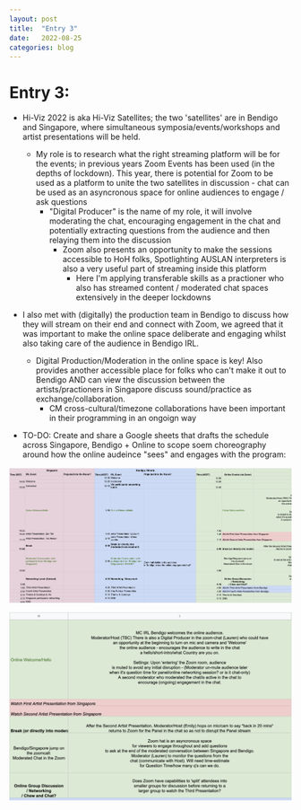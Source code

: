 ```yaml
---
layout: post
title:  "Entry 3"
date:   2022-08-25
categories: blog
---
```

#   Entry 3:

- Hi-Viz 2022 is aka Hi-Viz Satellites; the two 'satellites' are in Bendigo and Singapore, where simultaneous symposia/events/workshops and artist presentations will be held.
    - My role is to research what the right streaming platform will be for the events; in previous years Zoom Events has been used (in the depths of lockdown). This year, there is potential for Zoom to be used as a platform to unite the two satellites in discussion - chat can be used as an asyncronous space for online audiences to engage / ask questions
        - "Digital Producer" is the name of my role, it will involve moderating the chat, encouraging engagement in the chat and potentially extracting questions from the audience and then relaying them into the discussion
            - Zoom also presents an opportunity to make the sessions accessible to HoH folks, Spotlighting AUSLAN interpreters is also a very useful part of streaming inside this platform
                - Here I'm applying transferable skills as a practioner who also has streamed content / moderated chat spaces extensively in the deeper lockdowns

- I also met with (digitally) the production team in Bendigo to discuss how they will stream on their end and connect with Zoom, we agreed that it was important to make the online space deliberate and engaging whilst also taking care of the audience in Bendigo IRL. 
    - Digital Production/Moderation in the online space is key! Also provides another accessible place for folks who can't make it out to Bendigo AND can view the discussion between the artists/practioners in Singapore discuss sound/practice as exchange/collaboration.
        - CM cross-cultural/timezone collaborations have been important in their programming in an ongoign way

- TO-DO: Create and share a Google sheets that drafts the schedule across Singapore, Bendigo + Online to scope soem choreography around how the online audeince "sees" and engages with the program:

![scheduling](/etc/images/schedule.png)

![notes on scheduling](/etc/images/sheets.png)









